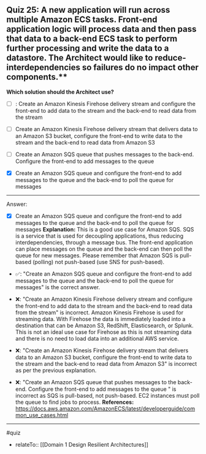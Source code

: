 ## Quiz 25: A new application will run across multiple Amazon ECS tasks. Front-end application logic will process data and then pass that data to a back-end ECS task to perform further processing and write the data to a datastore. The Architect would like to reduce-interdependencies so failures do no impact other components.**

**Which solution should the Architect use?**

- [ ] : Create an Amazon Kinesis Firehose delivery stream and configure the front-end to add data to the stream and the back-end to read data from the stream

- [ ] Create an Amazon Kinesis Firehose delivery stream that delivers data to an Amazon S3 bucket, configure the front-end to write data to the stream and the back-end to read data from Amazon S3

- [ ] Create an Amazon SQS queue that pushes messages to the back-end. Configure the front-end to add messages to the queue

- [x] Create an Amazon SQS queue and configure the front-end to add messages to the queue and the back-end to poll the queue for messages

----
Answer:

- [x] Create an Amazon SQS queue and configure the front-end to add messages to the queue and the back-end to poll the queue for messages
  **Explanation:**
  This is a good use case for Amazon SQS. 
  SQS is a service that is used for decoupling applications, thus reducing interdependencies, through a message bus.
   The front-end application can place messages on the queue and the back-end can then poll the queue for new messages. 
   Please remember that Amazon SQS is pull-based  (polling) not push-based (use SNS for push-based).

- ✅: "Create an Amazon SQS queue and configure the front-end to add messages to the queue and the back-end to poll the queue for messages" is the correct answer.

- ❌: "Create an Amazon Kinesis Firehose delivery stream and configure the front-end to add data to the stream and the back-end to read data from the stream" is incorrect. Amazon Kinesis Firehose is used for streaming data. With Firehose the data is immediately loaded into a destination that can be Amazon S3, RedShift, Elasticsearch, or Splunk. This is not an ideal use case for Firehose as this is not streaming data and there is no need to load data into an additional AWS service.

- ❌: "Create an Amazon Kinesis Firehose delivery stream that delivers data to an Amazon S3 bucket, configure the front-end to write data to the stream and the back-end to read data from Amazon S3" is incorrect as per the previous explanation.

- ❌: "Create an Amazon SQS queue that pushes messages to the back-end. Configure the front-end to add messages to the queue " is incorrect as SQS is pull-based, not push-based. EC2 instances must poll the queue to find jobs to process.
  **References:**
  https://docs.aws.amazon.com/AmazonECS/latest/developerguide/common_use_cases.html



----
#quiz 
- relateTo:: [[Domain 1 Design Resilient Architectures]]